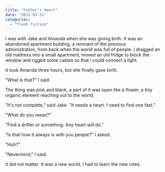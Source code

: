 ```yaml
---
title: "Father's Heart"
date: "2012-03-31"
categories: 
  - "flash-fiction"
---
```


I was with Jake and Amanda when she was giving birth. It was an abandoned apartment building, a remnant of the previous administration, from back when the world was full of people. I dragged an old mattress into a small apartment, moved an old fridge to block the window and rigged some cables so that I could connect a light.

It took Amanda three hours, but she finally gave birth.

"What is that?" I said.

The thing was pink and black, a part of it was open like a flower, a tiny organic element reaching out to the world.

"It's not complete," said Jake. "It needs a heart. I need to find one fast."

"What do you mean?"

"Find a drifter or something. Any heart will do."

"Is that how it always is with you people?" I asked.

"Huh?"

"Nevermind," I said.

It did not matter. It was a new world, I had to learn the new rules.
